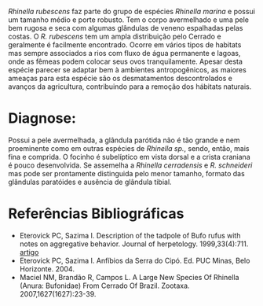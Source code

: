﻿*Rhinella rubescens* faz parte do grupo de espécies *Rhinella marina* e possui um tamanho médio e porte robusto. Tem o corpo avermelhado e uma pele bem rugosa e seca com algumas glândulas de veneno espalhadas pelas costas. O *R. rubescens* tem um ampla distribuição pelo Cerrado e geralmente é facilmente encontrado. Ocorre em vários tipos de habitats mas sempre associados a rios com fluxo de água permanente e lagoas, onde as fêmeas podem colocar seus ovos tranquilamente.
Apesar desta espécie parecer se adaptar bem à ambientes antropogênicos, as maiores ameaças para esta espécie são os desmatamentos descontrolados e avanços da agricultura, contribuindo para a remoção dos hábitats naturais.


# Diagnose:
Possui a pele avermelhada, a glândula parótida não é tão grande e nem proeminente como em outras espécies de *Rhinella sp.*, sendo, então, mais fina e comprida. O focinho é subelíptico em vista dorsal e a crista craniana é pouco desenvolvida. Se assemelha a *Rhinella cerradensis* e *R. schneideri* mas pode ser prontamente distinguida pelo menor tamanho, formato das glândulas paratóides e ausência de glândula tibial.


# Referências Bibliográficas
* Eterovick PC, Sazima I. Description of the tadpole of Bufo rufus with notes on aggregative behavior. Journal of herpetology. 1999,33(4):711. [artigo](http://doi.org/10.2307/1565592) 
* ​Eterovick PC, Sazima I. Anfíbios da Serra do Cipó. Ed. PUC Minas, Belo Horizonte. 2004.
* Maciel NM, Brandão R, Campos L. A Large New Species Of Rhinella (Anura: Bufonidae) From Cerrado Of Brazil. Zootaxa. 2007,1627(1627):23-39.